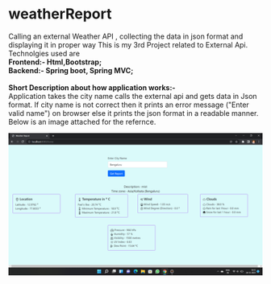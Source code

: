 # weatherReport
Calling an external Weather API , collecting the data in json format and displaying it in proper way 
This is my 3rd Project related to External Api. <br>
Technolgies used are <br>
<b>Frontend:- Html,Bootstrap; <br>
Backend:- Spring boot, Spring MVC; </b> <br><br>
<b>Short Description about how application works:- </b><br>
Application takes the city name calls the external api and gets data in Json format. If city name is not correct then it prints an error message ("Enter valid name") on browser
else it prints the json format in a readable manner. Below is an image attached for the refernce.<br>
<p align="center">
  <img src="image of website.png" width="550" title="Demo of web page">
</p>
